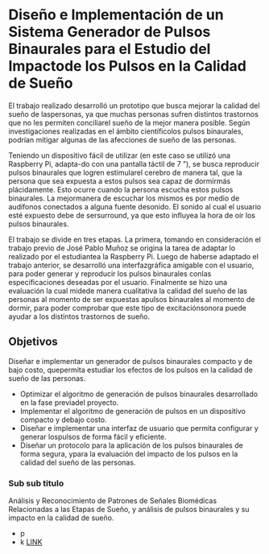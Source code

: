# Diseño e Implementación de un Sistema Generador de Pulsos Binaurales para el Estudio del Impactode los Pulsos en la Calidad de Sueño
El trabajo realizado desarrolló un prototipo que busca mejorar la calidad del sueño de laspersonas, ya que muchas personas sufren distintos trastornos que no les permiten conciliarel sueño de la mejor manera posible. Según investigaciones realizadas en el ámbito científicolos pulsos binaurales, podrían mitigar algunas de las afecciones de sueño de las personas.

Teniendo un dispositivo fácil de utilizar (en este caso se utilizó una Raspberry Pi, adapta-do con una pantalla táctil de 7 ”), se busca reproducir pulsos binaurales que logren estimularel cerebro de manera tal, que la persona que sea expuesta a estos pulsos sea capaz de dormirmás plácidamente. Esto ocurre cuando la persona escucha estos pulsos binaurales. La mejormanera de escuchar los mismos es por medio de audífonos conectados a alguna fuente desonido. El sonido al cual el usuario esté expuesto debe de sersurround, ya que esto influyea la hora de oír los pulsos binaurales.

El trabajo se divide en tres etapas. La primera, tomando en consideración el trabajo previo de José Pablo Muñoz  se origina la tarea de adaptar lo realizado por el estudiantea la Raspberry Pi. Luego de haberse adaptado el trabajo anterior, se desarrolló una interfazgráfica amigable con el usuario, para poder generar y reproducir los pulsos binaurales conlas especificaciones deseadas por el usuario. Finalmente se hizo una evaluación la cual midede manera cualitativa la calidad del sueño de las personas al momento de ser expuestas apulsos binaurales al momento de dormir, para poder comprobar que este tipo de excitaciónsonora puede ayudar a los distintos trastornos de sueño.
## Objetivos
Diseñar e implementar un generador de pulsos binaurales compacto y de bajo costo, quepermita estudiar los efectos de los pulsos en la calidad de sueño de las personas.
- Optimizar el algoritmo de generación de pulsos binaurales desarrollado en la fase previadel proyecto.
- Implementar el algoritmo de generación de pulsos en un dispositivo compacto y debajo costo.
- Diseñar e implementar una interfaz de usuario que permita configurar y generar lospulsos de forma fácil y eficiente.
- Diseñar un protocolo para la aplicación de los pulsos binaurales de forma segura, ypara la evaluación del impacto de los pulsos en la calidad del sueño de las personas.
### Sub sub titulo
Análisis y Reconocimiento de Patrones de Señales Biomédicas Relacionadas a las Etapas de Sueño, y análisis de pulsos binaurales y su impacto en la calidad de sueño.
- p
- k
[LINK](https://github.com/larivera-UVG/Etapas-de-sueno-pulsos-binaurales/edit/master/README.md)
